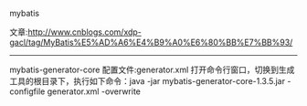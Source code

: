 mybatis

文章:http://www.cnblogs.com/xdp-gacl/tag/MyBatis%E5%AD%A6%E4%B9%A0%E6%80%BB%E7%BB%93/

--------------------------------------------------------------------

mybatis-generator-core
配置文件:generator.xml
打开命令行窗口，切换到生成工具的根目录下，执行如下命令：java -jar mybatis-generator-core-1.3.5.jar -configfile generator.xml -overwrite